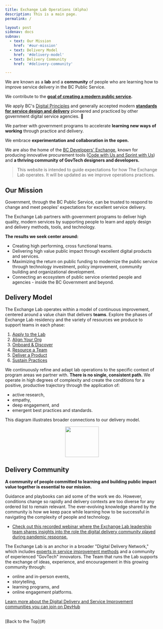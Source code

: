 ```yaml
---
title: Exchange Lab Operations (Alpha)
description: This is a main page.
permalink: /

layout: post
sidenav: docs
subnav:
  - text: Our Mission
    href: '#our-mission'
  - text: Delivery Model
    href: '#delivery-model'
  - text: Delivery Community
    href: '#delivery-community'

---
```

We are known as a **lab** and a **community** of people who are learning how to improve service delivery in the BC Public Service.

We contribute to the **[goal of creating a modern public service](http://whereideaswork.gov.bc.ca/modern/).**

We apply BC's [Digital Principles](https://digital.gov.bc.ca/digital-principles/) and generally accepted modern **[standards for service design and delivery](/standard)** pioneered and practiced by other government digital service agencies. :raised_hands:

We partner with government programs to accelerate **learning new ways of working** through practice and delivery.

We embrace **experimentation and collaboration in the open.**

We are also the home of the [BC Developers' Exchange](https://bcdevexchange.org/), known for producing innovative procurement tools ([Code with Us and Sprint with Us](https://digital.gov.bc.ca/marketplace)) and **a thriving community of GovTech designers and developers.**

> This website is intended to guide expectations for how The Exchange Lab operates. It will be updated as we improve operations practices.

## Our Mission
Government, through the BC Public Service, can be trusted to respond to change and meet peoples' expectations for excellent service delivery.

The Exchange Lab partners with government programs to deliver high quality, modern services by supporting people to learn and apply design and delivery methods, tools, and technology.

**The results we seek center around:**
- Creating high performing, cross functional teams.
- Delivering high value public impact through excellent digital products and services.
- Maximizing the return on public funding to modernize the public service through technology investment, policy improvement, community building and organizational development.
- Connecting an ecosystem of public service oriented people and agencies - inside the BC Government and beyond.

## Delivery Model

The Exchange Lab operates within a model of continuous improvement, centered around a value chain that delivers **teams**. Explore the phases of Exchange Lab residency and the variety of resources we produce to support teams in each phase:
1. [Apply to the Lab](/apply)
2. [Align Your Org](/align)
3. [Onboard & Discover](/discover)
3. [Resource a Team](/resource)
4. [Deliver a Product](/deliver)
5. [Sustain Practices](/sustain)

We continuously refine and adapt lab operations to the specific context of program areas we partner with. **There is no single, consistent path.** We operate in high degrees of complexity and create the conditions for a positive, productive trajectory through the application of:
- active research,
- empathy,
- deep engagement, and
- emergent best practices and standards.

This diagram illustrates broader connections to our delivery model.

<img height="100" width="110" style="display: block; margin-left: auto; margin-right: auto;" src="assets/img/playbook-icon.png" alt="">
<!-- <img height="100" width="110" style="display: block; margin-left: auto; margin-right: auto;" src="CITZ-IMB-playbook/assets/img/playbook-icon.png" alt=""> -->

## Delivery Community

**A community of people committed to learning and building public impact value together is essential to our mission.**

Guidance and playbooks can aid some of the work we do. However, conditions change so rapidly and delivery contexts are too diverse for any ordered list to remain relevant. The ever-evolving knowledge shared by the community is how we keep pace while learning how to be successful in navigating the complexity of people and technology.

 - [Check out this recorded webinar where the Exchange Lab leadership team shares insights into the role the digital delivery community played during pandemic response.](https://youtu.be/DS7jbKE2fUc)

The Exchange Lab is an anchor in a broader "Digital Delivery Network," which includes [experts in service improvement methods](https://www.eventbrite.ca/e/experts-in-residence-tickets-109220948798) and a community of experienced "GovTech" innovators. The Team that runs the Lab supports the exchange of ideas, experience, and encouragement in this growing community through:
- online and in-person events,
- storytelling,
- learning programs, and
- online engagement platforms.

[Learn more about the Digital Delivery and Service Improvement communities you can join on DevHub](https://developer.gov.bc.ca/Community-and-Events/BC-Gov-Development-Community-Events)

<br/>
[Back to the Top](#)

